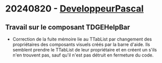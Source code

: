 # 20240820 - [DeveloppeurPascal](https://github.com/DeveloppeurPascal)

## Travail sur le composant TDGEHelpBar

* Correction de la fuite mémoire lie au TTabList par changement des propriétaires des composants visuels créés par la barre d'aide. Ils semblent prendre le TTabList de leur propriétaire et en créent un s'ils n'en trouvent pas, sauf qu'il n'est pas détruit en fermeture du code.
